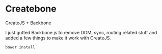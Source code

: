 # Createbone

CreateJS + Backbone

I just gutted Backbone.js to remove DOM, sync, routing related stuff and added a few things to make it work with CreateJS.

`bower install`
